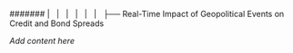 ####### |   |   |   |   |   |   ├── Real-Time Impact of Geopolitical Events on Credit and Bond Spreads

*Add content here*
